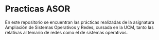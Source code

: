 # Practicas ASOR
En este repositorio se encuentran las prácticas realizadas de la asignatura Ampliación de Sistemas Operativos y Redes, cursada en la UCM, tanto las relativas al temario de redes como el de sistemas operativos.
